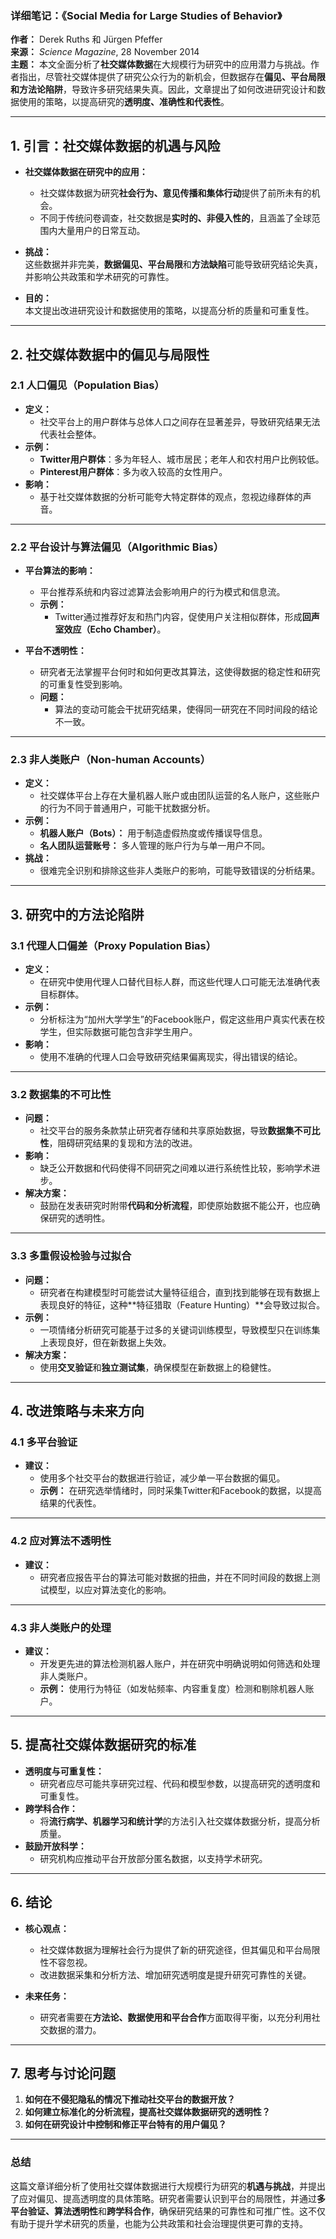 ### **详细笔记：《Social Media for Large Studies of Behavior》**  
**作者：** Derek Ruths 和 Jürgen Pfeffer  
**来源：** *Science Magazine*, 28 November 2014  
**主题：** 本文全面分析了**社交媒体数据**在大规模行为研究中的应用潜力与挑战。作者指出，尽管社交媒体提供了研究公众行为的新机会，但数据存在**偏见、平台局限和方法论陷阱**，导致许多研究结果失真。因此，文章提出了如何改进研究设计和数据使用的策略，以提高研究的**透明度、准确性和代表性**。

---

## **1. 引言：社交媒体数据的机遇与风险**

- **社交媒体数据在研究中的应用：**  
  - 社交媒体数据为研究**社会行为、意见传播和集体行动**提供了前所未有的机会。  
  - 不同于传统问卷调查，社交数据是**实时的、非侵入性的**，且涵盖了全球范围内大量用户的日常互动。  

- **挑战：**  
  这些数据并非完美，**数据偏见、平台局限**和**方法缺陷**可能导致研究结论失真，并影响公共政策和学术研究的可靠性。

- **目的：**  
  本文提出改进研究设计和数据使用的策略，以提高分析的质量和可重复性。

---

## **2. 社交媒体数据中的偏见与局限性**

### **2.1 人口偏见（Population Bias）**

- **定义：**  
  - 社交平台上的用户群体与总体人口之间存在显著差异，导致研究结果无法代表社会整体。  
- **示例：**  
  - **Twitter用户群体**：多为年轻人、城市居民；老年人和农村用户比例较低。  
  - **Pinterest用户群体**：多为收入较高的女性用户。  
- **影响：**  
  - 基于社交媒体数据的分析可能夸大特定群体的观点，忽视边缘群体的声音。

---

### **2.2 平台设计与算法偏见（Algorithmic Bias）**

- **平台算法的影响：**  
  - 平台推荐系统和内容过滤算法会影响用户的行为模式和信息流。  
  - **示例：**  
    - Twitter通过推荐好友和热门内容，促使用户关注相似群体，形成**回声室效应（Echo Chamber）**。  

- **平台不透明性：**  
  - 研究者无法掌握平台何时和如何更改其算法，这使得数据的稳定性和研究的可重复性受到影响。  
  - **问题：**  
    - 算法的变动可能会干扰研究结果，使得同一研究在不同时间段的结论不一致。

---

### **2.3 非人类账户（Non-human Accounts）**

- **定义：**  
  - 社交媒体平台上存在大量机器人账户或由团队运营的名人账户，这些账户的行为不同于普通用户，可能干扰数据分析。  
- **示例：**  
  - **机器人账户（Bots）：** 用于制造虚假热度或传播误导信息。  
  - **名人团队运营账号：** 多人管理的账户行为与单一用户不同。  
- **挑战：**  
  - 很难完全识别和排除这些非人类账户的影响，可能导致错误的分析结果。

---

## **3. 研究中的方法论陷阱**

### **3.1 代理人口偏差（Proxy Population Bias）**

- **定义：**  
  - 在研究中使用代理人口替代目标人群，而这些代理人口可能无法准确代表目标群体。  
- **示例：**  
  - 分析标注为“加州大学学生”的Facebook账户，假定这些用户真实代表在校学生，但实际数据可能包含非学生用户。  
- **影响：**  
  - 使用不准确的代理人口会导致研究结果偏离现实，得出错误的结论。

---

### **3.2 数据集的不可比性**

- **问题：**  
  - 社交平台的服务条款禁止研究者存储和共享原始数据，导致**数据集不可比性**，阻碍研究结果的复现和方法的改进。  
- **影响：**  
  - 缺乏公开数据和代码使得不同研究之间难以进行系统性比较，影响学术进步。  
- **解决方案：**  
  - 鼓励在发表研究时附带**代码和分析流程**，即使原始数据不能公开，也应确保研究的透明性。

---

### **3.3 多重假设检验与过拟合**

- **问题：**  
  - 研究者在构建模型时可能尝试大量特征组合，直到找到能够在现有数据上表现良好的特征，这种**特征猎取（Feature Hunting）**会导致过拟合。  
- **示例：**  
  - 一项情绪分析研究可能基于过多的关键词训练模型，导致模型只在训练集上表现良好，但在新数据上失效。  
- **解决方案：**  
  - 使用**交叉验证**和**独立测试集**，确保模型在新数据上的稳健性。

---

## **4. 改进策略与未来方向**

### **4.1 多平台验证**

- **建议：**  
  - 使用多个社交平台的数据进行验证，减少单一平台数据的偏见。  
  - **示例：** 在研究选举情绪时，同时采集Twitter和Facebook的数据，以提高结果的代表性。

---

### **4.2 应对算法不透明性**

- **建议：**  
  - 研究者应报告平台的算法可能对数据的扭曲，并在不同时间段的数据上测试模型，以应对算法变化的影响。

---

### **4.3 非人类账户的处理**

- **建议：**  
  - 开发更先进的算法检测机器人账户，并在研究中明确说明如何筛选和处理非人类账户。  
  - **示例：** 使用行为特征（如发帖频率、内容重复度）检测和剔除机器人账户。

---

## **5. 提高社交媒体数据研究的标准**

- **透明度与可重复性：**  
  - 研究者应尽可能共享研究过程、代码和模型参数，以提高研究的透明度和可重复性。  
- **跨学科合作：**  
  - 将**流行病学、机器学习和统计学**的方法引入社交媒体数据分析，提高分析质量。  
- **鼓励开放科学：**  
  - 研究机构应推动平台开放部分匿名数据，以支持学术研究。

---

## **6. 结论**

- **核心观点：**  
  - 社交媒体数据为理解社会行为提供了新的研究途径，但其偏见和平台局限性不容忽视。  
  - 改进数据采集和分析方法、增加研究透明度是提升研究可靠性的关键。

- **未来任务：**  
  - 研究者需要在**方法论、数据使用和平台合作**方面取得平衡，以充分利用社交数据的潜力。

---

## **7. 思考与讨论问题**

1. **如何在不侵犯隐私的情况下推动社交平台的数据开放？**  
2. **如何建立标准化的分析流程，提高社交媒体数据研究的透明性？**  
3. **如何在研究设计中控制和修正平台特有的用户偏见？**

---

### **总结**

这篇文章详细分析了使用社交媒体数据进行大规模行为研究的**机遇与挑战**，并提出了应对偏见、提高透明度的具体策略。研究者需要认识到平台的局限性，并通过**多平台验证、算法透明性**和**跨学科合作**，确保研究结果的可靠性和可推广性。这不仅有助于提升学术研究的质量，也能为公共政策和社会治理提供更可靠的支持。